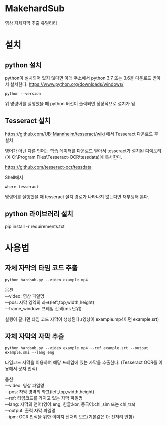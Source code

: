 # MakehardSub
영상 자체자막 추출 유틸리티

# 설치
## python 설치
  python이 설치되어 있지 않다면 아래 주소에서 python 3.7 또는 3.6을 다운로드 받아서 설치한다.
https://www.python.org/downloads/windows/

```
python --version 
```
위 명령어를 실행했을 때 python 버전이 출력되면 정상적으로 설치가 됨

## Tesseract 설치
https://github.com/UB-Mannheim/tesseract/wiki 에서 Tesseract 다운로드 후 설치

영어가 아닌 다른 언어는 학습 데이터를 다운로드 받아서 
tesseract가 설치된 디렉토리(예 C:\Program Files\Tesseract-OCR\tessdata)에 복사한다.  

https://github.com/tesseract-ocr/tessdata

Shell에서
```
where tesseract

```
명령어를 실행했을 때 tesseract 설치 경로가 나타나지 않는다면 재부팅해 본다.


## python 라이브러리 설치
pip install -r requirements.txt

# 사용법
## 자체 자막의 타임 코드 추출
```
python hardsub.py --video example.mp4
```
 
옵션  
--video: 영상 파일명  
--pos: 자막 영역의 좌표(left,top,width,height)  
--frame_window: 프레임 간격(ms 단위)  

실행이 끝나면 타임 코드 자막이 생성된다.(영상이 example.mp4이면 example.srt)

## 자체 자막의 자막 추출
```
python hardsub.py --video example.mp4 --ref example.srt --output example.smi --lang eng
```

타임코드 자막을 이용하여 해당 프레임에 있는 자막을 추출한다.
(Tesseract OCR를 이용해서 문자 인식)

옵션  
--video: 영상 파일명  
--pos: 자막 영역의 좌표(left,top,width,height)  
--ref: 타임코드를 가지고 있는 자막 파일명  
--lang: 자막의 언어(영어:eng, 한글:kor, 중국어:chi_sim 또는 chi_tra)  
--output: 출력 자막 파일명  
--ipm: OCR 인식을 위한 이미지 전처리 모드(기본값은 0: 전처리 안함)  


